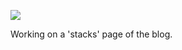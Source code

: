 ![](https://db-feed.s3.amazonaws.com/legacy/Screen_Shot_2018_10_14_at_6_17_28_PM-1539555534983.png)

Working on a 'stacks' page of the blog.
